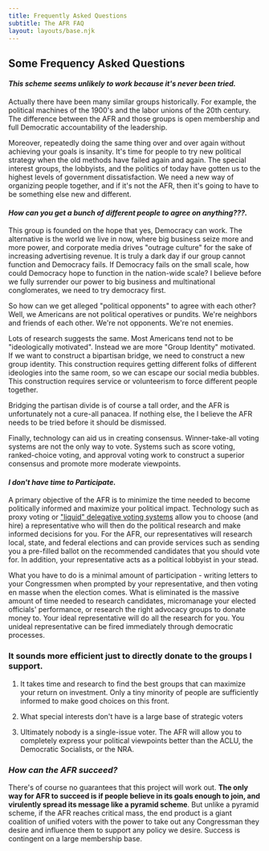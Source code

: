```yaml
---
title: Frequently Asked Questions
subtitle: The AFR FAQ
layout: layouts/base.njk
---
```



## Some Frequency Asked Questions



#### *This scheme seems unlikely to work because it's never been tried.*

Actually there have been many similar groups historically. For example, the political machines of the 1900's and the labor unions of the 20th century. The difference between the AFR and those groups is open membership and full Democratic accountability of the leadership. 

Moreover, repeatedly doing the same thing over and over again without achieving your goals is insanity. It's time for people to try new political strategy when the old methods have failed again and again. The special interest groups, the lobbyists, and the politics of today have gotten us to the highest levels of government dissatisfaction. We need a new way of organizing people together, and if it's not the AFR, then it's going to have to be something else new and different. 


#### *How can you get a bunch of different people to agree on anything???.*

This group is founded on the hope that yes, Democracy can work. The alternative is the world we live in now, where big business seize more and more power, and corporate media drives "outrage culture" for the sake of increasing advertising revenue. It is truly a dark day if our group cannot function and Democracy fails. If Democracy fails on the small scale, how could Democracy hope to function in the nation-wide scale? I believe before we fully surrender our power to big business and multinational conglomerates, we need to try democracy first. 

So how can we get alleged "political opponents" to agree with each other? Well, we Americans are not political operatives or pundits. We're neighbors and friends of each other. We're not opponents. We're not enemies. 

Lots of research suggests the same. Most Americans tend not to be "ideologically motivated". Instead we are more "Group Identity" motivated. If we want to construct a bipartisan bridge, we need to construct a new group identity. This construction requires getting different folks of different ideologies into the same room, so we can escape our social media bubbles. This construction requires service or volunteerism to force different people together.

Bridging the partisan divide is of course a tall order, and the AFR is unfortunately not a cure-all panacea. If nothing else, the I believe the AFR needs to be tried before it should be dismissed. 

Finally, technology can aid us in creating consensus. Winner-take-all voting systems are not the only way to vote. Systems such as score voting, ranked-choice voting, and approval voting work to construct a superior consensus and promote more moderate viewpoints. 

#### *I don't have time to Participate.*

A primary objective of the AFR is to minimize the time needed to become politically informed and maximize your political impact. Technology such as proxy voting or ["liquid" delegative voting systems](https://en.wikipedia.org/wiki/Delegative_democracy) allow you to choose (and hire) a representative who will then do the political research and make informed decisions for you. For the AFR, our representatives will research local, state, and federal elections and can provide services such as sending you a pre-filled ballot on the recommended candidates that you should vote for. In addition, your representative acts as a political lobbyist in your stead. 

What you have to do is a minimal amount of participation - writing letters to your Congressmen when prompted by your representative, and then voting en masse when the election comes. What is eliminated is the massive amount of time needed to research candidates, micromanage your elected officials' performance, or research the right advocacy groups to donate money to. Your ideal representative will do all the research for you. You unideal representative can be fired immediately through democratic processes. 


### It sounds more efficient just to directly donate to the groups I support. 

1. It takes time and research to find the best groups that can maximize your return on investment. Only a tiny minority of people are sufficiently informed to make good choices on this front. 

2. What special interests don't have is a large base of strategic voters

3. Ultimately nobody is a single-issue voter. The AFR will allow you to completely express your political viewpoints better than the ACLU, the Democratic Socialists, or the NRA. 

### *How can the AFR succeed?*

There's of course no guarantees that this project will work out. **The only way for AFR to succeed is if people believe in its goals enough to join, and virulently spread its message like a pyramid scheme**. But unlike a pyramid scheme, if the AFR reaches critical mass, the end product is a giant coalition of unified voters with the power to take out any Congressman they desire and influence them to support any policy we desire. Success is contingent on a large membership base. 
